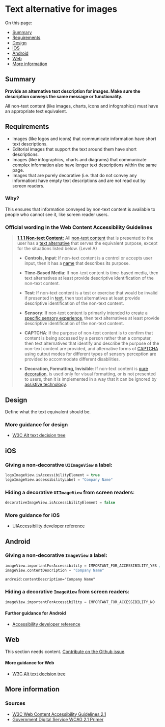 # Text alternative for images

On this page:
* [Summary](#summary)
* [Requirements](#requirements)
* [Design](#design)
* [iOS](#ios)
* [Android](#android)
* [Web](#web)
* [More information](#more-information)

## Summary

**Provide an alternative text description for images. Make sure the description conveys the same message or functionality.**

All non-text content (like images, charts, icons and infographics) must have an appropriate text equivalent.

## Requirements

* Images (like logos and icons) that communicate information have short text descriptions.
* Editorial images that support the text around them have short descriptions.
* Images (like infographics, charts and diagrams) that communicate complex information also have longer text descriptions within the same page.
* Images that are purely decorative (i.e. that do not convey any information) have empty text descriptions and are not read out by screen readers.

### Why?

This ensures that information conveyed by non-text content is available to people who cannot see it, like screen reader users.

### Official wording in the Web Content Accessibility Guidelines

> [**1.1.1 Non-text Content:**](https://www.w3.org/TR/UNDERSTANDING-WCAG20/text-equiv-all.html) All [non-text content](https://www.w3.org/TR/UNDERSTANDING-WCAG20/text-equiv-all.html#non-text-contentdef) that is presented to the user has a [text alternative](https://www.w3.org/TR/UNDERSTANDING-WCAG20/text-equiv-all.html#text-altdef) that serves the equivalent purpose, except for the situations listed below. (Level A)
>
> * **Controls, Input**: If non-text content is a control or accepts user input, then it has a [name](https://www.w3.org/TR/UNDERSTANDING-WCAG20/text-equiv-all.html#namedef) that describes its purpose.
>
>* **Time-Based Media**: If non-text content is time-based media, then text alternatives at least provide descriptive identification of the non-text content.
>
>* **Test**: If non-text content is a test or exercise that would be invalid if presented in [text](https://www.w3.org/TR/UNDERSTANDING-WCAG20/text-equiv-all.html#textdef), then text alternatives at least provide descriptive identification of the non-text content.
>
>* **Sensory**: If non-text content is primarily intended to create a [specific sensory experience](https://www.w3.org/TR/UNDERSTANDING-WCAG20/text-equiv-all.html#sensoryexpdef), then text alternatives at least provide descriptive identification of the non-text content.
>
>* **CAPTCHA**: If the purpose of non-text content is to confirm that content is being accessed by a person rather than a computer, then text alternatives that identify and describe the purpose of the non-text content are provided, and alternative forms of [CAPTCHA](https://www.w3.org/TR/UNDERSTANDING-WCAG20/text-equiv-all.html#CAPTCHAdef) using output modes for different types of sensory perception are provided to accommodate different disabilities.
>
>* **Decoration, Formatting, Invisible**: If non-text content is [pure decoration](https://www.w3.org/TR/UNDERSTANDING-WCAG20/text-equiv-all.html#puredecdef), is used only for visual formatting, or is not presented to users, then it is implemented in a way that it can be ignored by [assistive technology](https://www.w3.org/TR/UNDERSTANDING-WCAG20/text-equiv-all.html#atdef).

## Design

Define what the text equivalent should be.

### More guidance for design

* [W3C Alt text decision tree](https://www.w3.org/WAI/tutorials/images/decision-tree/)

## iOS

### Giving a **non-decorative** `UIImageView` a label:

```swift
logoImageView.isAccessibilityElement = true
logoImageView.accessibilityLabel = "Company Name"
```

### Hiding a **decorative** `UIImageView` from screen readers:

```swift
decorativeImageView.isAccessibilityElement = false
```

### More guidance for iOS

* [UIAccessibility developer reference](https://developer.apple.com/documentation/uikit/accessibility/uiaccessibility)

## Android

### Giving a **non-decorative** `ImageView` a label:

```kotlin
imageView.importantForAccessibility = IMPORTANT_FOR_ACCESSIBILITY_YES //optional, because all views that are focusable are important for accessibility
imageView.contentDescription = "Company Name"
```

```xml
android:contentDescription="Company Name"
```

### Hiding a **decorative** `ImageView` from screen readers:

```kotlin
imageView.importantForAccessibility = IMPORTANT_FOR_ACCESSIBILITY_NO
```

#### Further guidance for Android

* [Accessibility developer reference](https://developer.android.com/guide/topics/ui/accessibility/apps#label-elements)

## Web

This section needs content. [Contribute on the Github issue](https://github.com/theappbusiness/accessibility-guidelines/issues/50).

#### More guidance for Web

* [W3C Alt text decision tree](https://www.w3.org/WAI/tutorials/images/decision-tree/)

## More information

### Sources

* [W3C Web Content Accessibility Guidelines 2.1](https://www.w3.org/TR/WCAG21/)
* [Government Digital Service WCAG 2.1 Primer](https://alphagov.github.io/wcag-primer/)
